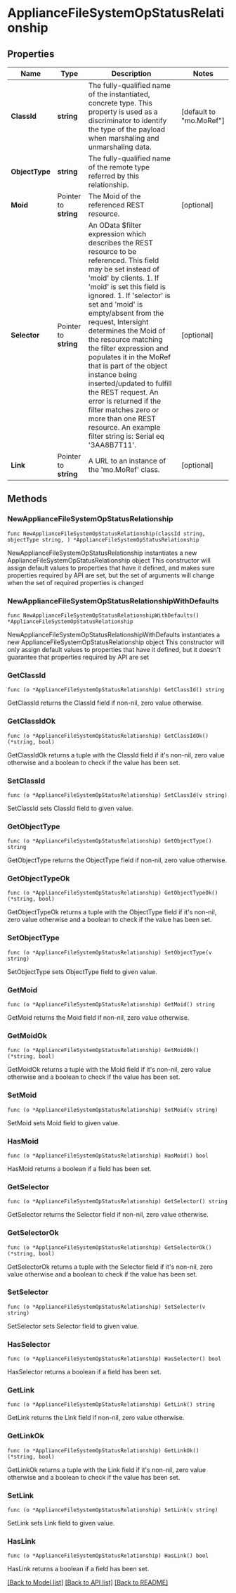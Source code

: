 # ApplianceFileSystemOpStatusRelationship

## Properties

Name | Type | Description | Notes
------------ | ------------- | ------------- | -------------
**ClassId** | **string** | The fully-qualified name of the instantiated, concrete type. This property is used as a discriminator to identify the type of the payload when marshaling and unmarshaling data. | [default to "mo.MoRef"]
**ObjectType** | **string** | The fully-qualified name of the remote type referred by this relationship. | 
**Moid** | Pointer to **string** | The Moid of the referenced REST resource. | [optional] 
**Selector** | Pointer to **string** | An OData $filter expression which describes the REST resource to be referenced. This field may be set instead of &#39;moid&#39; by clients. 1. If &#39;moid&#39; is set this field is ignored. 1. If &#39;selector&#39; is set and &#39;moid&#39; is empty/absent from the request, Intersight determines the Moid of the resource matching the filter expression and populates it in the MoRef that is part of the object instance being inserted/updated to fulfill the REST request. An error is returned if the filter matches zero or more than one REST resource. An example filter string is: Serial eq &#39;3AA8B7T11&#39;. | [optional] 
**Link** | Pointer to **string** | A URL to an instance of the &#39;mo.MoRef&#39; class. | [optional] 

## Methods

### NewApplianceFileSystemOpStatusRelationship

`func NewApplianceFileSystemOpStatusRelationship(classId string, objectType string, ) *ApplianceFileSystemOpStatusRelationship`

NewApplianceFileSystemOpStatusRelationship instantiates a new ApplianceFileSystemOpStatusRelationship object
This constructor will assign default values to properties that have it defined,
and makes sure properties required by API are set, but the set of arguments
will change when the set of required properties is changed

### NewApplianceFileSystemOpStatusRelationshipWithDefaults

`func NewApplianceFileSystemOpStatusRelationshipWithDefaults() *ApplianceFileSystemOpStatusRelationship`

NewApplianceFileSystemOpStatusRelationshipWithDefaults instantiates a new ApplianceFileSystemOpStatusRelationship object
This constructor will only assign default values to properties that have it defined,
but it doesn't guarantee that properties required by API are set

### GetClassId

`func (o *ApplianceFileSystemOpStatusRelationship) GetClassId() string`

GetClassId returns the ClassId field if non-nil, zero value otherwise.

### GetClassIdOk

`func (o *ApplianceFileSystemOpStatusRelationship) GetClassIdOk() (*string, bool)`

GetClassIdOk returns a tuple with the ClassId field if it's non-nil, zero value otherwise
and a boolean to check if the value has been set.

### SetClassId

`func (o *ApplianceFileSystemOpStatusRelationship) SetClassId(v string)`

SetClassId sets ClassId field to given value.


### GetObjectType

`func (o *ApplianceFileSystemOpStatusRelationship) GetObjectType() string`

GetObjectType returns the ObjectType field if non-nil, zero value otherwise.

### GetObjectTypeOk

`func (o *ApplianceFileSystemOpStatusRelationship) GetObjectTypeOk() (*string, bool)`

GetObjectTypeOk returns a tuple with the ObjectType field if it's non-nil, zero value otherwise
and a boolean to check if the value has been set.

### SetObjectType

`func (o *ApplianceFileSystemOpStatusRelationship) SetObjectType(v string)`

SetObjectType sets ObjectType field to given value.


### GetMoid

`func (o *ApplianceFileSystemOpStatusRelationship) GetMoid() string`

GetMoid returns the Moid field if non-nil, zero value otherwise.

### GetMoidOk

`func (o *ApplianceFileSystemOpStatusRelationship) GetMoidOk() (*string, bool)`

GetMoidOk returns a tuple with the Moid field if it's non-nil, zero value otherwise
and a boolean to check if the value has been set.

### SetMoid

`func (o *ApplianceFileSystemOpStatusRelationship) SetMoid(v string)`

SetMoid sets Moid field to given value.

### HasMoid

`func (o *ApplianceFileSystemOpStatusRelationship) HasMoid() bool`

HasMoid returns a boolean if a field has been set.

### GetSelector

`func (o *ApplianceFileSystemOpStatusRelationship) GetSelector() string`

GetSelector returns the Selector field if non-nil, zero value otherwise.

### GetSelectorOk

`func (o *ApplianceFileSystemOpStatusRelationship) GetSelectorOk() (*string, bool)`

GetSelectorOk returns a tuple with the Selector field if it's non-nil, zero value otherwise
and a boolean to check if the value has been set.

### SetSelector

`func (o *ApplianceFileSystemOpStatusRelationship) SetSelector(v string)`

SetSelector sets Selector field to given value.

### HasSelector

`func (o *ApplianceFileSystemOpStatusRelationship) HasSelector() bool`

HasSelector returns a boolean if a field has been set.

### GetLink

`func (o *ApplianceFileSystemOpStatusRelationship) GetLink() string`

GetLink returns the Link field if non-nil, zero value otherwise.

### GetLinkOk

`func (o *ApplianceFileSystemOpStatusRelationship) GetLinkOk() (*string, bool)`

GetLinkOk returns a tuple with the Link field if it's non-nil, zero value otherwise
and a boolean to check if the value has been set.

### SetLink

`func (o *ApplianceFileSystemOpStatusRelationship) SetLink(v string)`

SetLink sets Link field to given value.

### HasLink

`func (o *ApplianceFileSystemOpStatusRelationship) HasLink() bool`

HasLink returns a boolean if a field has been set.


[[Back to Model list]](../README.md#documentation-for-models) [[Back to API list]](../README.md#documentation-for-api-endpoints) [[Back to README]](../README.md)


